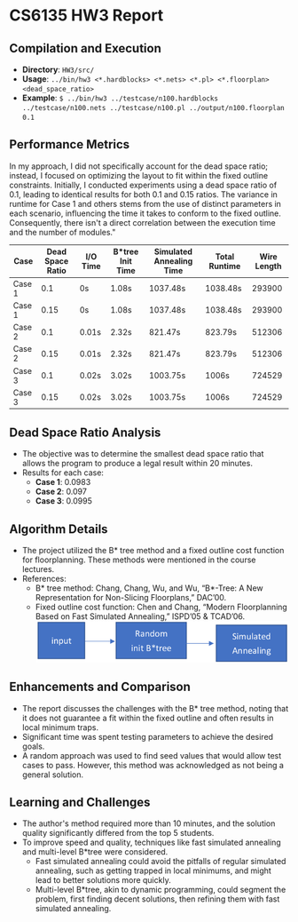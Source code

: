 # CS6135 HW3 Report

## Compilation and Execution
- **Directory**: `HW3/src/`
- **Usage**: `../bin/hw3 <*.hardblocks> <*.nets> <*.pl> <*.floorplan> <dead_space_ratio>`
- **Example**: `$ ../bin/hw3 ../testcase/n100.hardblocks ../testcase/n100.nets ../testcase/n100.pl ../output/n100.floorplan 0.1`

## Performance Metrics
In my approach, I did not specifically account for the dead space ratio; instead, I focused on optimizing the layout to fit within the fixed outline constraints. Initially, I conducted experiments using a dead space ratio of 0.1, leading to identical results for both 0.1 and 0.15 ratios. The variance in runtime for Case 1 and others stems from the use of distinct parameters in each scenario, influencing the time it takes to conform to the fixed outline. Consequently, there isn't a direct correlation between the execution time and the number of modules."

| Case   | Dead Space Ratio | I/O Time | B*tree Init Time | Simulated Annealing Time | Total Runtime | Wire Length |
|--------|------------------|----------|------------------|--------------------------|---------------|-------------|
| Case 1 | 0.1              | 0s       | 1.08s            | 1037.48s                 | 1038.48s      | 293900      |
| Case 1 | 0.15             | 0s       | 1.08s            | 1037.48s                 | 1038.48s      | 293900      |
| Case 2 | 0.1              | 0.01s    | 2.32s            | 821.47s                  | 823.79s       | 512306      |
| Case 2 | 0.15             | 0.01s    | 2.32s            | 821.47s                  | 823.79s       | 512306      |
| Case 3 | 0.1              | 0.02s    | 3.02s            | 1003.75s                 | 1006s         | 724529      |
| Case 3 | 0.15             | 0.02s    | 3.02s            | 1003.75s                 | 1006s         | 724529      |
## Dead Space Ratio Analysis
- The objective was to determine the smallest dead space ratio that allows the program to produce a legal result within 20 minutes.
- Results for each case:
  - **Case 1**: 0.0983
  - **Case 2**: 0.097
  - **Case 3**: 0.0995

## Algorithm Details
- The project utilized the B* tree method and a fixed outline cost function for floorplanning. These methods were mentioned in the course lectures.
- References:
  - B* tree method: Chang, Chang, Wu, and Wu, “B*-Tree: A New Representation for Non-Slicing Floorplans,” DAC’00.
  - Fixed outline cost function: Chen and Chang, “Modern Floorplanning Based on Fast Simulated Annealing,” ISPD’05 & TCAD’06.
![Alt text](pic/image-1.png)

## Enhancements and Comparison
- The report discusses the challenges with the B* tree method, noting that it does not guarantee a fit within the fixed outline and often results in local minimum traps.
- Significant time was spent testing parameters to achieve the desired goals.
- A random approach was used to find seed values that would allow test cases to pass. However, this method was acknowledged as not being a general solution.

## Learning and Challenges
- The author's method required more than 10 minutes, and the solution quality significantly differed from the top 5 students.
- To improve speed and quality, techniques like fast simulated annealing and multi-level B*tree were considered.
    - Fast simulated annealing could avoid the pitfalls of regular simulated annealing, such as getting trapped in local minimums, and might lead to better solutions more quickly.
    - Multi-level B*tree, akin to dynamic programming, could segment the problem, first finding decent solutions, then refining them with fast simulated annealing.

